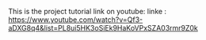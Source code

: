 This is the project tutorial link on youtube:
linke : https://www.youtube.com/watch?v=Qf3-aDXG8q4&list=PL8ui5HK3oSiEk9HaKoVPxSZA03rmr9Z0k